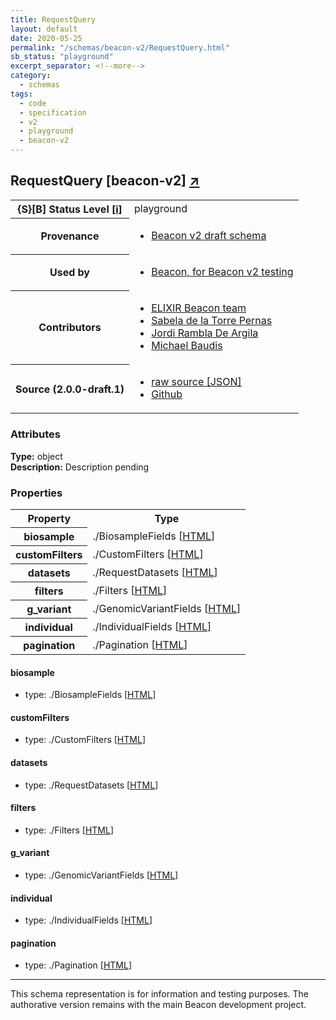 ```yaml
---
title: RequestQuery
layout: default
date: 2020-05-25
permalink: "/schemas/beacon-v2/RequestQuery.html"
sb_status: "playground"
excerpt_separator: <!--more-->
category:
  - schemas
tags:
  - code
  - specification
  - v2
  - playground
  - beacon-v2
---
```


<div id="schema-header-title">
  <h2>RequestQuery <span id="schema-header-title-project">[beacon-v2] <a href="https://github.com/ga4gh-beacon/specification-v2-test-schemas" target="_BLANK">&nearr;</a></span> </h2>
</div>

<table id="schema-header-table">
  <tr>
    <th>{S}[B] Status Level <a href="https://schemablocks.org/about/sb-status-levels.html">[i]</a></th>
    <td><div id="schema-header-status">playground</div></td>
  </tr>

  <tr>
    <th>Provenance</th>
    <td>
      <ul>
<li><a href="https://github.com/ga4gh-beacon/specification-v2">Beacon v2 draft schema</a></li>
      </ul>
    </td>
  </tr>
  <tr>
    <th>Used by</th>
    <td>
      <ul>
<li><a href="https://github.com/ga4gh-beacon/specification-v2">Beacon, for Beacon v2 testing</a></li>
      </ul>
    </td>
  </tr>

<!--more-->

  <tr>
    <th>Contributors</th>
    <td>
      <ul>
<li><a href="https://beacon-project.io/categories/people.html">ELIXIR Beacon team</a></li>
<li><a href="https://beacon-project.io/people/Sabela-de-la-Torre/">Sabela de la Torre Pernas</a></li>
<li><a href="https://beacon-project.io/people/Jordi-Rambla/">Jordi Rambla De Argila</a></li>
<li><a href="https://orcid.org/0000-0002-9903-4248">Michael Baudis</a></li>
      </ul>
    </td>
  </tr>
  <tr>
    <th>Source (2.0.0-draft.1)</th>
    <td>
      <ul>
        <li><a href="current/RequestQuery.json" target="_BLANK">raw source [JSON]</a></li>
        <li><a href="https://github.com/ga4gh-beacon/specification-v2-test-schemas/blob/master/schemas/RequestQuery.yaml" target="_BLANK">Github</a></li>
      </ul>
    </td>
  </tr>
</table>

<div id="schema-attributes-title">
  <h3>Attributes</h3>
</div>

  
__Type:__ object  
__Description:__ Description pending

### Properties

<table id="schema-properties-table">
  <tr>
    <th>Property</th>
    <th>Type</th>
  </tr>
  <tr>
    <th>biosample</th>
    <td>./BiosampleFields [<a href="./BiosampleFields.html" target="_BLANK">HTML</a>]</td>
  </tr>
  <tr>
    <th>customFilters</th>
    <td>./CustomFilters [<a href="./CustomFilters.html" target="_BLANK">HTML</a>]</td>
  </tr>
  <tr>
    <th>datasets</th>
    <td>./RequestDatasets [<a href="./RequestDatasets.html" target="_BLANK">HTML</a>]</td>
  </tr>
  <tr>
    <th>filters</th>
    <td>./Filters [<a href="./Filters.html" target="_BLANK">HTML</a>]</td>
  </tr>
  <tr>
    <th>g_variant</th>
    <td>./GenomicVariantFields [<a href="./GenomicVariantFields.html" target="_BLANK">HTML</a>]</td>
  </tr>
  <tr>
    <th>individual</th>
    <td>./IndividualFields [<a href="./IndividualFields.html" target="_BLANK">HTML</a>]</td>
  </tr>
  <tr>
    <th>pagination</th>
    <td>./Pagination [<a href="./Pagination.html" target="_BLANK">HTML</a>]</td>
  </tr>

</table>


#### biosample

* type: ./BiosampleFields [<a href="./BiosampleFields.html" target="_BLANK">HTML</a>]




#### customFilters

* type: ./CustomFilters [<a href="./CustomFilters.html" target="_BLANK">HTML</a>]




#### datasets

* type: ./RequestDatasets [<a href="./RequestDatasets.html" target="_BLANK">HTML</a>]




#### filters

* type: ./Filters [<a href="./Filters.html" target="_BLANK">HTML</a>]




#### g_variant

* type: ./GenomicVariantFields [<a href="./GenomicVariantFields.html" target="_BLANK">HTML</a>]




#### individual

* type: ./IndividualFields [<a href="./IndividualFields.html" target="_BLANK">HTML</a>]




#### pagination

* type: ./Pagination [<a href="./Pagination.html" target="_BLANK">HTML</a>]



<hr/>
<div id="schema-footer">
This schema representation is for information and testing purposes. The authorative 
version remains with the main Beacon development project.
</div>


